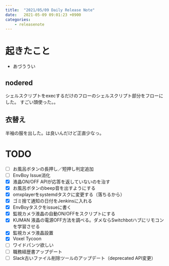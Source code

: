 ```yaml
---
title:  "2021/05/09 Daily Release Note"
date:   2021-05-09 09:01:23 +0900
categories:
	- releasenote
---
```

# 起きたこと

* あづううい

## nodered

シェルスクリプトをexecするだけのフローのシェルスクリプト部分をフローにした。
すごい頭使った。。

## 衣替え

半袖の服を出した。は良いんだけど正直少なっ。

# TODO 

- [ ] お風呂ボタンの長押し／短押し判定追加
- [ ] EnvBoy Issue消化
- [x] 液晶ON/OFF APIが応答を返していないのを治す
- [x] お風呂ボタンのbeep音を出すようにする
- [x] omxplayerをsystemdタスクに変更する（落ちるから）
- [x] ゴミ捨て通知の日付をJenkinsに入れる
- [x] EnvBoyタスクをissueに書く
- [x] 監視カメラ液晶の自動ON/OFFをスクリプトにする
- [x] KUMAN 液晶の電源OFF方法を調べる。ダメならSwitchbotハブにリモコンを学習させる
- [x] 監視カメラ液晶設置
- [x] Voxel Tycoon
- [ ] ワイドパンツ欲しい
- [ ] 職務経歴書アップデート
- [ ] Slack古いファイル削除ツールのアップデート（deprecated API変更）